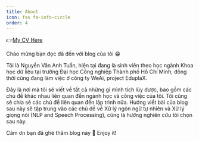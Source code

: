 ```yaml
---
title: About
icon: fas fa-info-circle
order: 4
---
```


👉[My CV Here](https://github.com/tuanio/tuanio/blob/main/NguyenVanAnhTuan_CV.pdf) 

Chào mừng bạn đọc đã đến với blog của tôi 😁

Tôi là Nguyễn Văn Anh Tuấn, hiện tại đang là sinh viên theo học ngành Khoa học dữ liệu tại trường Đại học Công nghiệp Thành phố Hồ Chí Minh, đồng thời cũng đang làm việc ở công ty WeAi, project EduplaX.

Đây là nơi mà tôi sẽ viết về tất cả những gì mình tích lũy được, bao gồm các chủ đề khác nhau liên quan đến ngành học và công việc của tôi. Tôi cũng sẽ chia sẻ các chủ đề liên quan đến lập trình nữa. Hướng viết bài của blog sau này sẽ tập trung vào các chủ đề về Xử lý ngôn ngữ tự nhiên và Xử lý giọng nói (NLP and Speech Processing), cũng là hướng nghiên cứu tôi chọn sau này.

Cảm ơn bạn đã ghé thăm blog này 🥰 Enjoy it!
